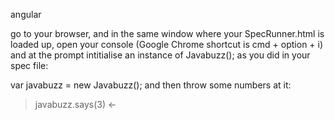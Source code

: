 angular


go to your browser, and in the same window where your SpecRunner.html is loaded up, open your console (Google Chrome shortcut is cmd + option + i) and at the prompt intitialise an instance of Javabuzz(); as you did in your spec file:

var javabuzz = new Javabuzz();
and then throw some numbers at it:

>  javabuzz.says(3)
<- 




